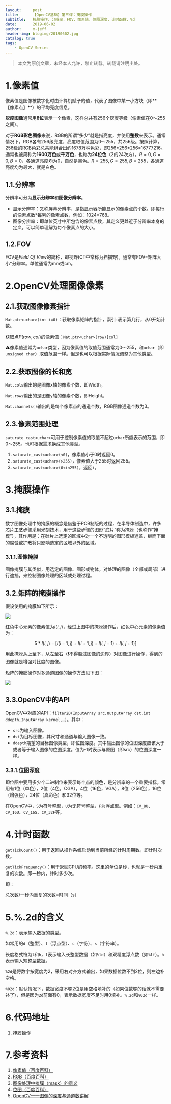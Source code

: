 ```yaml
---
layout:     post
title:      【OpenCV基础】第三课：掩膜操作
subtitle:   掩膜操作，分辨率，FOV，像素值，位图深度，计时函数，%d
date:       2019-06-02
author:     x-jeff
header-img: blogimg/20190602.jpg
catalog: true
tags:
    - OpenCV Series
---
```

>本文为原创文章，未经本人允许，禁止转载。转载请注明出处。

# 1.像素值

像素值是图像被数字化时由计算机赋予的值，代表了图像中某一小方块（即**【像素点】**）的平均亮度信息。

**灰度图像**通常用**8位**表示一个像素，这样总共有256个灰度等级（像素值在0～255之间）。

对于**RGB彩色图像**来说，RGB的所谓“多少”就是指亮度，并使用**整数**来表示。通常情况下，RGB各有256级亮度，亮度取值范围为0～255，共256级。按照计算，256级的RGB色彩总共能组合出约1678万种色彩，即256\*256\*256=16777216。通常也被简称为**1600万色**或**千万色**，也称为**24位色**（2的24次方）。$R=0,G=0,B=0$，各通道亮度均为0，自然是黑色。$R=255,G=255,B=255$，各通道亮度均为最大，就是白色。

## 1.1.分辨率

分辨率可分为**显示分辨率**和**图像分辨率**。

* 显示分辨率：又称屏幕分辨率，是指显示器所能显示的像素点的个数。即每行的像素点数\*每列的像素点数，例如：1024\*768。
* 图像分辨率：即单位英寸中所包含的像素点数，其定义更趋近于分辨率本身的定义。可以简单理解为每个像素点的大小。

## 1.2.FOV

FOV是*Field Of View*的简称，即视野(CT中常称为扫描野)。通常有FOV=矩阵大小\*分辨率。单位通常为mm或cm。

# 2.OpenCV处理图像像素

## 2.1.获取图像像素指针

`Mat.ptr<uchar>(int i=0)`：获取像素矩阵的指针，索引`i`表示第几行，从0开始计数。

获取点$P(row,col)$的像素值：`Mat.ptr<uchar>(row)[col]`

⚠️像素值通常为`uchar`类型，因为像素值的取值范围通常为0～255，和`uchar`（即`unsigned char`）取值范围一样。但是也可以根据实际情况调整为其他类型。

## 2.2.获取图像的长和宽

`Mat.cols`输出的是图像x轴的像素个数，即Width。

`Mat.rows`输出的是图像y轴的像素个数，即Height。

`Mat.channels()`输出的是每个像素点的通道个数，RGB图像通道个数为3。

## 2.3.像素范围处理

`saturate_cast<uchar>`可用于控制像素值的取值不超过`uchar`所能表示的范围，即0～255。也可根据需求换成其他类型。

1. `saturate_cast<uchar>(<0)`，像素值小于0时返回0。
2. `saturate_cast<uchar>(>255)`，像素值大于255时返回255。
3. `saturate_cast<uchar>(0≤i≤255)`，返回`i`。

# 3.掩膜操作

## 3.1.掩膜

数字图像处理中的掩膜的概念是借鉴于PCB制版的过程，在半导体制造中，许多芯片工艺步骤采用光刻技术，用于这些步骤的图形“底片”称为掩膜（也称作“掩模”），其作用是：在硅片上选定的区域中对一个不透明的图形模板遮盖，继而下面的腐蚀或扩散将只影响选定的区域以外的区域。 

### 3.1.1.图像掩膜

图像掩膜与其类似，用选定的图像、图形或物体，对处理的图像（全部或局部）进行遮挡，来控制图像处理的区域或处理过程。

## 3.2.矩阵的掩膜操作

假设使用的掩膜如下所示：

![](https://github.com/x-jeff/BlogImage/raw/master/OpenCVSeries/Lesson3/3x1.png)

红色中心元素的像素值为$I(i,j)$，经过上图中的掩膜操作后，红色中心元素的像素值为：

$$5*I(i,j)-[I(i-1,j)+I(i+1,j)+I(i,j-1)+I(i,j+1)]$$

用此掩膜从上至下，从左至右（❗️不得超过图像的边界）对图像进行操作，得到的图像就是增强对比度的图像。

矩阵的掩膜操作对多通道图像的操作方法见下图：

![](https://github.com/x-jeff/BlogImage/raw/master/OpenCVSeries/Lesson3/3x2.png)

## 3.3.OpenCV中的API

OpenCV中对应的API：`filter2D(InputArray src,OutputArray dst,int ddepth,InputArray kernel,…)`。其中：

* `src`为输入图像。
* `dst`为目标图像，其尺寸和通道与输入图像一致。
* `ddepth`期望的目标图像类型，即位图深度。其中输出图像的位图深度应该大于或者等于输入图像的位图深度。值为-1时表示与原图（即src）的位图深度一样。

### 3.3.1.位图深度

即位图中要用多少个二进制位来表示每个点的颜色，是分辨率的一个重要指标。常用有1位（单色），2位（4色，CGA），4位（16色，VGA），8位（256色），16位（增强色），24位（真彩色）和32位等。

在OpenCV中，`S`为符号整型，`U`为无符号整型，`F`为浮点型。例如：`CV_8U`、`CV_16U`、`CV_16S`、`CV_32F`等。

# 4.计时函数

`getTickCount()`：用于返回从操作系统启动到当前所经的计时周期数。即计时次数。

`getTickFrequency()`：用于返回CPU的频率。这里的单位是秒，也就是一秒内重复的次数。即一秒内，计时多少次。

即：

总次数/一秒内重复的次数=时间（s）

# 5.%.2d的含义

`%.2d`：表示输入数据的类型。

如常用的`d`（整型）、`f`（浮点型）、`c`（字符）、`s`（字符串）。

长度格式符为`l`和`h`，`l`表示输入长整型数据（如`%ld`）和双精度浮点数（如`%lf`）。`h`表示输入短整型数据。

`%2d`是将数字按宽度为2，采用右对齐方式输出，如果数据位数不到2位，则左边补空格。

`%02d`：默认情况下，数据宽度不够2位是用空格填补的（如果位数够的话就不需要补了），但是因为`2d`前面有0，表示数据宽度不足时用0填补。`%.2d`和`%02d`一样。

# 6.代码地址

1. [掩膜操作](https://github.com/x-jeff/OpenCV_Code_Demo/tree/master/Demo3)

# 7.参考资料

1. [像素值（百度百科）](https://baike.baidu.com/item/像素值/22261826)
2. [RGB（百度百科）](https://baike.baidu.com/item/RGB/342517?fr=aladdin)
3. [图像处理中掩膜（mask）的意义](https://www.cnblogs.com/bithuaning/p/6925037.html)
4. [位图（百度百科）](https://baike.baidu.com/item/位图/1017781?fr=aladdin)
5. [OpenCV——图像的深度与通道数讲解](https://www.cnblogs.com/long5683/p/9664787.html)